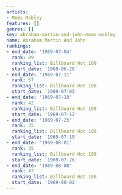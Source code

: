 ```yaml
---
artists:
- Moms Mabley
features: []
genres: []
key: abraham-martin-and-john-moms-mabley
name: Abraham Martin And John
rankings:
- end_date: '1969-07-04'
  rank: 89
  ranking_list: Billboard Hot 100
  start_date: '1969-06-28'
- end_date: '1969-07-11'
  rank: 57
  ranking_list: Billboard Hot 100
  start_date: '1969-07-05'
- end_date: '1969-07-18'
  rank: 42
  ranking_list: Billboard Hot 100
  start_date: '1969-07-12'
- end_date: '1969-07-25'
  rank: 35
  ranking_list: Billboard Hot 100
  start_date: '1969-07-19'
- end_date: '1969-08-01'
  rank: 35
  ranking_list: Billboard Hot 100
  start_date: '1969-07-26'
- end_date: '1969-08-08'
  rank: 47
  ranking_list: Billboard Hot 100
  start_date: '1969-08-02'
---
```


